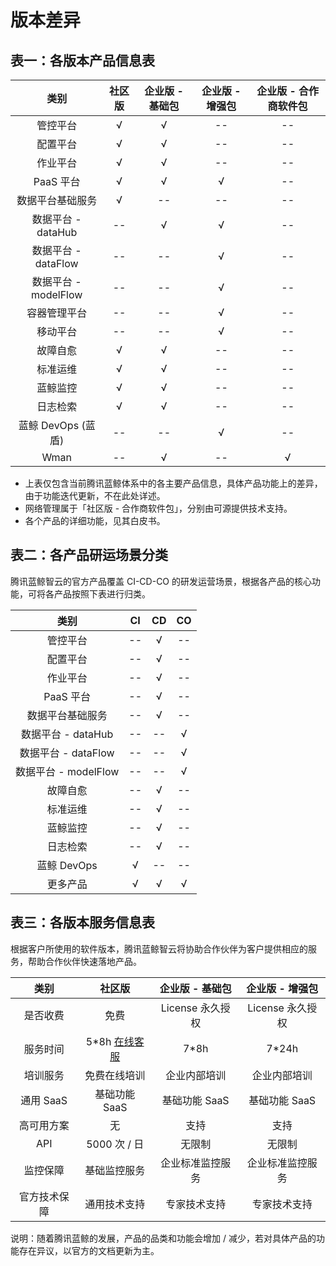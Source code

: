 # 版本差异
## 表一：各版本产品信息表

|       类别       | 社区版 | 企业版 - 基础包 | 企业版 - 增强包 | 企业版 - 合作商软件包 |
|:---------------:|:------:|:----------------:|:---------------:|:----------------:|
|      管控平台  |   √    |         √       |        --      |      --            |
|      配置平台  |   √    |         √       |        --      |        --          |
|      作业平台  |   √    |         √       |        --      |        --          |
|     PaaS 平台  |   √    |         √       |         √      |    --|
|   数据平台基础服务 |   √     |       --     |  --   |    --    |
|   数据平台 - dataHub |   --   |      √       |       √      |        --          |
| 数据平台 - dataFlow  |   --   |      --       |       √      |        --         |
| 数据平台 - modelFlow |   --   |      --       |       √      |        --         |
|     容器管理平台 |   --   |        --       |         √      |        --         |
|      移动平台    |   --   |        --       |         √      |        --         |
|      故障自愈    |   √    |         √       |        --      |        --         |
|      标准运维    |   √    |         √       |        --      |        --         |
|      蓝鲸监控    |   √    |         √       |        --      |        --         |
|      日志检索    |   √    |         √       |        --      |        --         |
| 蓝鲸 DevOps (蓝盾)   |   --    |         --       |         √     |        --         |
|        Wman     |   --    |       √       |        --      |         √         |



- 上表仅包含当前腾讯蓝鲸体系中的各主要产品信息，具体产品功能上的差异，由于功能迭代更新，不在此处详述。
- 网络管理属于「社区版 - 合作商软件包」，分别由可源提供技术支持。
- 各个产品的详细功能，见其白皮书。

## 表二：各产品研运场景分类

腾讯蓝鲸智云的官方产品覆盖 CI-CD-CO 的研发运营场景，根据各产品的核心功能，可将各产品按照下表进行归类。

|       类别       | CI  | CD  | CO  |
|:----------------:|:---:|:---:|:---:|
|     管控平台     | --  |  √  | --  |
|     配置平台     | --  |  √  | --  |
|     作业平台     | --  |  √  | --  |
|     PaaS 平台    | --  |  √  | --  |
| 数据平台基础服务  | --  |  √  | --  |
| 数据平台 - dataHub    | --  |  --  | √  |
| 数据平台 - dataFlow   | --  |  --  | √  |
| 数据平台 - modelFlow  | --  |  --  | √  |
|     故障自愈     | --  |  √  | --  |
|     标准运维     | --  |  √  | --  |
|     蓝鲸监控     | --  |  √  | --  |
|     日志检索     | --  |  √  | --  |
|     蓝鲸 DevOps  |  √  | --  | --  |
|     更多产品     |  √  |  √  |   √ |

## 表三：各版本服务信息表

根据客户所使用的软件版本，腾讯蓝鲸智云将协助合作伙伴为客户提供相应的服务，帮助合作伙伴快速落地产品。

| 类别    | 社区版 |   企业版 - 基础包    | 企业版 - 增强包    |
|:-------------:|:-----:| :-----: | :-----: |
| 是否收费  | 免费  | License 永久授权   |  License 永久授权   |
| 服务时间  | 5\*8h [在线客服](http://wpa.b.qq.com/cgi/wpa.php?ln=1&key=XzgwMDgwMjAwMV80NDMwOTZfODAwODAyMDAxXzJf) |   7*8h   | 7\*24h   |
| 培训服务  | 免费在线培训    |   企业内部培训  | 企业内部培训  |
| 通用 SaaS |  基础功能 SaaS    |   基础功能 SaaS    | 基础功能 SaaS    |
| 高可用方案 |    无   |   支持  | 支持  |
| API       | 5000 次 / 日       | 无限制   | 无限制   |
| 监控保障  | 基础监控服务    |   企业标准监控服务  | 企业标准监控服务  |
| 官方技术保障 | 通用技术支持     |  专家技术支持     | 专家技术支持     |

说明：随着腾讯蓝鲸的发展，产品的品类和功能会增加 / 减少，若对具体产品的功能存在异议，以官方的文档更新为主。
